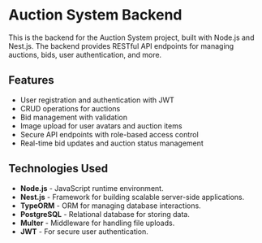 # Auction System Backend

This is the backend for the Auction System project, built with Node.js and Nest.js. The backend provides RESTful API endpoints for managing auctions, bids, user authentication, and more.

## Features

- User registration and authentication with JWT
- CRUD operations for auctions
- Bid management with validation
- Image upload for user avatars and auction items
- Secure API endpoints with role-based access control
- Real-time bid updates and auction status management

## Technologies Used

- **Node.js** - JavaScript runtime environment.
- **Nest.js** - Framework for building scalable server-side applications.
- **TypeORM** - ORM for managing database interactions.
- **PostgreSQL** - Relational database for storing data.
- **Multer** - Middleware for handling file uploads.
- **JWT** - For secure user authentication.


